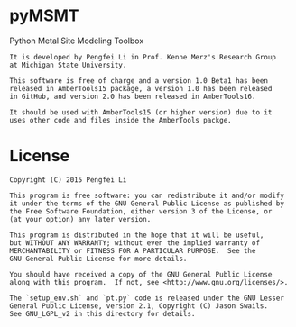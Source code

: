 # pyMSMT

Python Metal Site Modeling Toolbox

    It is developed by Pengfei Li in Prof. Kenne Merz's Research Group
    at Michigan State University.

    This software is free of charge and a version 1.0 Beta1 has been
    released in AmberTools15 package, a version 1.0 has been released
    in GitHub, and version 2.0 has been released in AmberTools16.

    It should be used with AmberTools15 (or higher version) due to it
    uses other code and files inside the AmberTools packge.

# License

    Copyright (C) 2015 Pengfei Li

    This program is free software: you can redistribute it and/or modify
    it under the terms of the GNU General Public License as published by
    the Free Software Foundation, either version 3 of the License, or
    (at your option) any later version.

    This program is distributed in the hope that it will be useful,
    but WITHOUT ANY WARRANTY; without even the implied warranty of
    MERCHANTABILITY or FITNESS FOR A PARTICULAR PURPOSE.  See the
    GNU General Public License for more details.

    You should have received a copy of the GNU General Public License
    along with this program.  If not, see <http://www.gnu.org/licenses/>.

    The `setup_env.sh` and `pt.py` code is released under the GNU Lesser
    General Public License, version 2.1, Copyright (C) Jason Swails.
    See GNU_LGPL_v2 in this directory for details.

